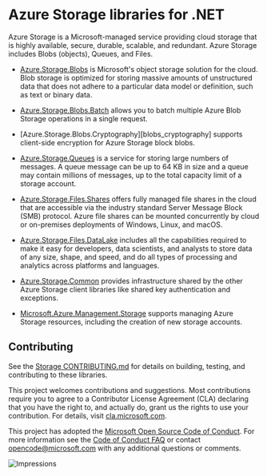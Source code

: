 # Azure Storage libraries for .NET

Azure Storage is a Microsoft-managed service providing cloud storage that is highly available, secure, durable, scalable, and redundant.  Azure Storage includes Blobs (objects), Queues, and Files.

- [Azure.Storage.Blobs][blobs] is Microsoft's object storage solution for the cloud. Blob storage is optimized for storing massive amounts of unstructured data that does not adhere to a particular data model or definition, such as text or binary data.

- [Azure.Storage.Blobs.Batch][blobs_batch] allows you to batch multiple Azure Blob Storage operations in a single request.

- [Azure.Storage.Blobs.Cryptography][blobs_cryptography] supports client-side encryption for Azure Storage block blobs.

- [Azure.Storage.Queues][queues] is a service for storing large numbers of messages.  A queue message can be up to 64 KB in size and a queue may contain millions of messages, up to the total capacity limit of a storage account.

- [Azure.Storage.Files.Shares][files] offers fully managed file shares in the cloud that are accessible via the industry standard Server Message Block (SMB) protocol.  Azure file shares can be mounted concurrently by cloud or on-premises deployments of Windows, Linux, and macOS.

- [Azure.Storage.Files.DataLake][datalake] includes all the capabilities required to make it easy for developers, data scientists, and analysts to store data of any size, shape, and speed, and do all types of processing and analytics across platforms and languages.

- [Azure.Storage.Common][common] provides infrastructure shared by the other Azure Storage client libraries like shared key authentication and exceptions.

- [Microsoft.Azure.Management.Storage][management] supports managing Azure Storage resources, including the creation of new storage accounts.

## Contributing

See the [Storage CONTRIBUTING.md][storage_contrib] for details on building,
testing, and contributing to these libraries.

This project welcomes contributions and suggestions.  Most contributions require
you to agree to a Contributor License Agreement (CLA) declaring that you have
the right to, and actually do, grant us the rights to use your contribution. For
details, visit [cla.microsoft.com][cla].

This project has adopted the [Microsoft Open Source Code of Conduct][coc].
For more information see the [Code of Conduct FAQ][coc_faq]
or contact [opencode@microsoft.com][coc_contact] with any
additional questions or comments.

![Impressions](https://azure-sdk-impressions.azurewebsites.net/api/impressions/azure-sdk-for-net%2Fsdk%2Fstorage%2FREADME.png)

<!-- LINKS -->
[blobs]: https://github.com/Azure/azure-sdk-for-net/blob/master/sdk/storage/Azure.Storage.Blobs/README.md
[blobs_batch]: https://github.com/Azure/azure-sdk-for-net/blob/master/sdk/storage/Azure.Storage.Blobs.Batch/README.md
[queues]: https://github.com/Azure/azure-sdk-for-net/blob/master/sdk/storage/Azure.Storage.Queues/README.md
[files]: https://github.com/Azure/azure-sdk-for-net/blob/master/sdk/storage/Azure.Storage.Files.Shares/README.md
[datalake]: https://github.com/Azure/azure-sdk-for-net/blob/master/sdk/storage/Azure.Storage.Files.DataLake/README.md
[common]: https://github.com/Azure/azure-sdk-for-net/blob/master/sdk/storage/Azure.Storage.Common/README.md
[management]: https://github.com/Azure/azure-sdk-for-net/blob/master/sdk/storage/Microsoft.Azure.Management.Storage/
[storage_contrib]: https://github.com/Azure/azure-sdk-for-net/blob/master/sdk/storage/CONTRIBUTING.md
[cla]: https://cla.microsoft.com
[coc]: https://opensource.microsoft.com/codeofconduct/
[coc_faq]: https://opensource.microsoft.com/codeofconduct/faq/
[coc_contact]: mailto:opencode@microsoft.com
